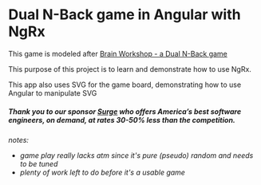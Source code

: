 # Dual N-Back game in Angular with NgRx

This game is modeled after [Brain Workshop - a Dual N-Back game](http://brainworkshop.sourceforge.net/)

This purpose of this project is to learn and demonstrate how to use NgRx.

This app also uses SVG for the game board, demonstrating how to use Angular to manipulate SVG  

##### Thank you to our sponsor [Surge](https://www.surgeforward.com/) who offers America’s best software engineers, on demand, at rates 30-50% less than the competition. 

_notes:_ 
* _game play really lacks atm since it's pure (pseudo) random and needs to be tuned_
* _plenty of work left to do before it's a usable game_
